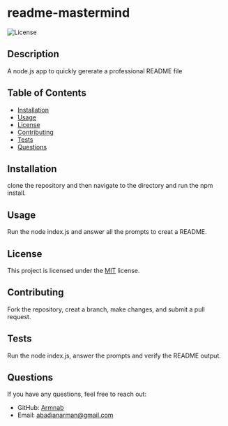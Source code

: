 # readme-mastermind
  
  ![License](https://img.shields.io/badge/License-MIT-blue.svg)
  
  ## Description
  
  A node.js app to quickly gererate a professional README file
  
  ## Table of Contents
  
  - [Installation](#installation)
  - [Usage](#usage)
  - [License](#license)
  - [Contributing](#contributing)
  - [Tests](#tests)
  - [Questions](#questions)
  
  ## Installation
  
  clone the repository and then navigate to the directory and run the npm install.
  
  ## Usage
  
  Run the node index.js and answer all the prompts to creat a README.
  
  ## License
  
  This project is licensed under the [MIT](https://opensource.org/licenses/MIT) license.
  
  ## Contributing
  
  Fork the repository, creat a branch, make changes, and submit a pull request.
  
  ## Tests
  
  Run the node index.js, answer the prompts and verify the README output.
  
  ## Questions
  
  If you have any questions, feel free to reach out:
  
  - GitHub: [Armnab](https://github.com/Armnab)
  - Email: [abadianarman@gmail.com](mailto:abadianarman@gmail.com)
  